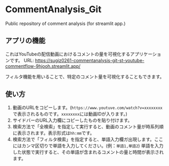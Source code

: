 # CommentAnalysis_Git
Public repository of comment analysis  (for streamlit app.)

## アプリの機能
これはYouTubeの配信動画におけるコメントの量を可視化するアプリケーションです。
URL: https://sugiz0261-commentanalysis-git-st-youtube-commentflow-9hjooh.streamlit.app/

フィルタ機能を用いることで、特定のコメント量を可視化することもできます。

## 使い方
1. 動画のURLをコピーします。(`https://www.youtuve.com/watch?v=xxxxxxxx`で表示されるものです。`xxxxxxxx`には動画IDが入ります。)
2. サイドバーのURL入力欄にコピーしたものを貼り付けます。
3. 検索方法で「全検索」を指定して実行すると、動画のコメント量が時系列順に表示されます。表示形式は`hh:mm`です。
4. 検索方法で「フィルタ検索」を指定すると、単語入力欄ガ出現します。ここにはカンマ区切りで単語を入力してください。(例：`単語1,単語2`)
   単語を入力した状態で実行すると、その単語が含まれるコメントの量と時間が表示されます。